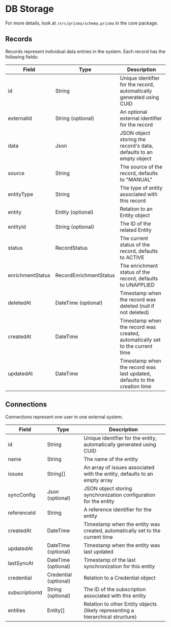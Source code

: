 # DB Storage

For more details, look at `/src/prisma/schema.prisma` in the core package.

## Records

Records represent individual data entries in the system. Each record has the following fields:

| Field            | Type                   | Description                                                                  |
| ---------------- | ---------------------- | ---------------------------------------------------------------------------- |
| id               | String                 | Unique identifier for the record, automatically generated using CUID         |
| externalId       | String (optional)      | An optional external identifier for the record                               |
| data             | Json                   | JSON object storing the record's data, defaults to an empty object           |
| source           | String                 | The source of the record, defaults to "MANUAL"                               |
| entityType       | String                 | The type of entity associated with this record                               |
| entity           | Entity (optional)      | Relation to an Entity object                                                 |
| entityId         | String (optional)      | The ID of the related Entity                                                 |
| status           | RecordStatus           | The current status of the record, defaults to ACTIVE                         |
| enrichmentStatus | RecordEnrichmentStatus | The enrichment status of the record, defaults to UNAPPLIED                   |
| deletedAt        | DateTime (optional)    | Timestamp when the record was deleted (null if not deleted)                  |
| createdAt        | DateTime               | Timestamp when the record was created, automatically set to the current time |
| updatedAt        | DateTime               | Timestamp when the record was last updated, defaults to the creation time    |

<!-- Note: The `RecordStatus` and `RecordEnrichmentStatus` are enum types defined elsewhere in the schema. -->

## Connections

Connections represent one user in one external system.

| Field          | Type                  | Description                                                                     |
| -------------- | --------------------- | ------------------------------------------------------------------------------- |
| id             | String                | Unique identifier for the entity, automatically generated using CUID            |
| name           | String                | The name of the entity                                                          |
| issues         | String[]              | An array of issues associated with the entity, defaults to an empty array       |
| syncConfig     | Json (optional)       | JSON object storing synchronization configuration for the entity                |
| referenceId    | String                | A reference identifier for the entity                                           |
| createdAt      | DateTime              | Timestamp when the entity was created, automatically set to the current time    |
| updatedAt      | DateTime (optional)   | Timestamp when the entity was last updated                                      |
| lastSyncAt     | DateTime (optional)   | Timestamp of the last synchronization for this entity                           |
| credential     | Credential (optional) | Relation to a Credential object                                                 |
| subscriptionId | String (optional)     | The ID of the subscription associated with this entity                          |
| entities       | Entity[]              | Relation to other Entity objects (likely representing a hierarchical structure) |
